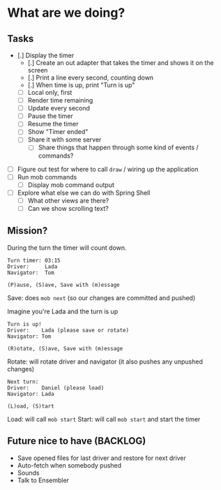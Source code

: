 # What are we doing?

## Tasks

- [.] Display the timer
  - [.] Create an out adapter that takes the timer and shows it on the screen
  - [.] Print a line every second, counting down
  - [.] When time is up, print "Turn is up"
  - [ ] Local only, first
  - [ ] Render time remaining
  - [ ] Update every second
  - [ ] Pause the timer
  - [ ] Resume the timer
  - [ ] Show "Timer ended"
  - [ ] Share it with some server
    - [ ] Share things that happen through some kind of events / commands?
- [ ] Figure out test for where to call `draw` / wiring up the application
- [ ] Run mob commands
  - [ ] Display mob command output
- [ ] Explore what else we can do with Spring Shell
  - [ ] What other views are there?
  - [ ] Can we show scrolling text?

## Mission?

During the turn the timer will count down.
```text
Turn timer: 03:15
Driver:     Lada
Navigator:  Tom

(P)ause, (S)ave, Save with (m)essage
```

Save: does `mob next` (so our changes are committed and pushed)

Imagine you're Lada and the turn is up

```text
Turn is up!
Driver:    Lada (please save or rotate)
Navigator: Tom

(R)otate, (S)ave, Save with (m)essage
```

Rotate: will rotate driver and navigator (it also pushes any unpushed changes)

```text
Next turn:
Driver:    Daniel (please load)
Navigator: Lada

(L)oad, (S)tart
```

Load: will call `mob start`
Start: will call `mob start` and start the timer

## Future nice to have (BACKLOG)

- Save opened files for last driver and restore for next driver
- Auto-fetch when somebody pushed
- Sounds
- Talk to Ensembler
